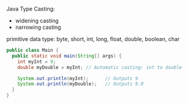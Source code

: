 Java Type Casting:
* widening casting
* narrowing casting

primitive data type:
byte, short, int, long, float, double, boolean, char

```java
public class Main {
  public static void main(String[] args) {
    int myInt = 9;
    double myDouble = myInt; // Automatic casting: int to double

    System.out.println(myInt);      // Outputs 9
    System.out.println(myDouble);   // Outputs 9.0
  }
}
```
